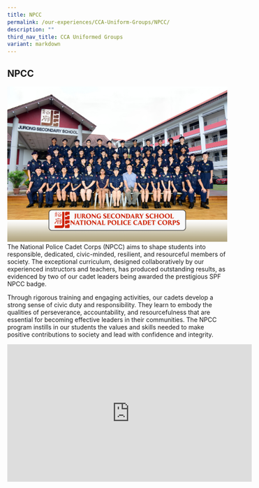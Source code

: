 ```yaml
---
title: NPCC
permalink: /our-experiences/CCA-Uniform-Groups/NPCC/
description: ""
third_nav_title: CCA Uniformed Groups
variant: markdown
---
```

## NPCC 
![](/images/NPCC_formal.jpg)
The National Police Cadet Corps (NPCC) aims to shape students into responsible, dedicated, civic-minded, resilient, and resourceful members of society. The exceptional curriculum, designed collaboratively by our experienced instructors and teachers, has produced outstanding results, as evidenced by two of our cadet leaders being awarded the prestigious SPF NPCC badge.

Through rigorous training and engaging activities, our cadets develop a strong sense of civic duty and responsibility. They learn to embody the qualities of perseverance, accountability, and resourcefulness that are essential for becoming effective leaders in their communities. The NPCC program instills in our students the values and skills needed to make positive contributions to society and lead with confidence and integrity.



<iframe width="560" height="315" src="https://www.youtube.com/embed/16wDy2ivixM" title="YouTube video player" frameborder="0" allow="accelerometer; autoplay; clipboard-write; encrypted-media; gyroscope; picture-in-picture; web-share" allowfullscreen=""></iframe>


